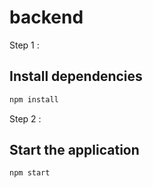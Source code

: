 # backend
Step 1 :
## Install dependencies


```sh
npm install
```

Step 2 :
## Start the application

```sh
npm start
```
